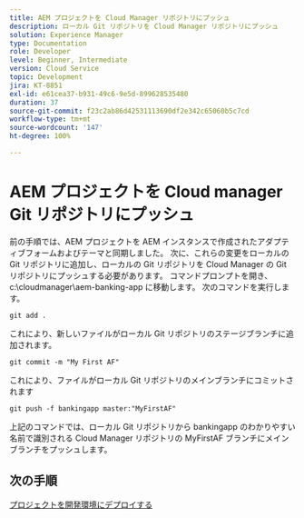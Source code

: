 ```yaml
---
title: AEM プロジェクトを Cloud Manager リポジトリにプッシュ
description: ローカル Git リポジトリを Cloud Manager リポジトリにプッシュ
solution: Experience Manager
type: Documentation
role: Developer
level: Beginner, Intermediate
version: Cloud Service
topic: Development
jira: KT-8851
exl-id: e61cea37-b931-49c6-9e5d-899628535480
duration: 37
source-git-commit: f23c2ab86d42531113690df2e342c65060b5c7cd
workflow-type: tm+mt
source-wordcount: '147'
ht-degree: 100%

---
```


# AEM プロジェクトを Cloud manager Git リポジトリにプッシュ

前の手順では、AEM プロジェクトを AEM インスタンスで作成されたアダプティブフォームおよびテーマと同期しました。
次に、これらの変更をローカルの Git リポジトリに追加し、ローカルの Git リポジトリを Cloud Manager の Git リポジトリにプッシュする必要があります。
コマンドプロンプトを開き、 c:\cloudmanager\aem-banking-app に移動します。
次のコマンドを実行します。

```
git add .
```

これにより、新しいファイルがローカル Git リポジトリのステージブランチに追加されます。

```
git commit -m "My First AF"
```

これにより、ファイルがローカル Git リポジトリのメインブランチにコミットされます

```
git push -f bankingapp master:"MyFirstAF"
```

上記のコマンドでは、ローカル Git リポジトリから bankingapp のわかりやすい名前で識別される Cloud Manager リポジトリの MyFirstAF ブランチにメインブランチをプッシュします。

## 次の手順

[プロジェクトを開発環境にデプロイする](./deploy-to-dev-environment.md)
